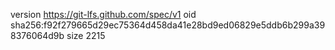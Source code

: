 version https://git-lfs.github.com/spec/v1
oid sha256:f92f279665d29ec75364d458da41e28bd9ed06829e5ddb6b299a398376064d9b
size 2215
